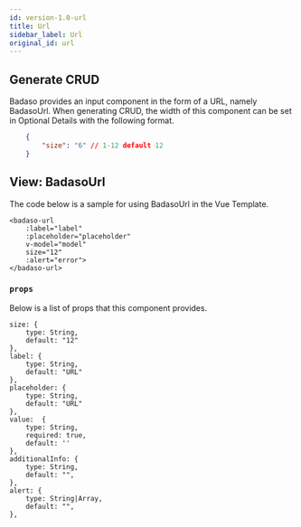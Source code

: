 ```yaml
---
id: version-1.0-url
title: Url
sidebar_label: Url
original_id: url
---
```


## Generate CRUD

Badaso provides an input component in the form of a URL, namely BadasoUrl. When generating CRUD, the width of this component can be set in Optional Details with the following format.
<!--DOCUSAURUS_CODE_TABS-->
<!--JSON-->
```json
    {
        "size": "6" // 1-12 default 12
    }
```
<!--END_DOCUSAURUS_CODE_TABS-->

## View: BadasoUrl

The code below is a sample for using BadasoUrl in the Vue Template.

<!--DOCUSAURUS_CODE_TABS-->
<!--Vue-->
```vue
<badaso-url
    :label="label"
    :placeholder="placeholder"
    v-model="model"
    size="12"
    :alert="error">
</badaso-url>
```
<!--DOCUSAURUS_CODE_TABS-->

### ```props```

Below is a list of props that this component provides.

```
size: {
    type: String,
    default: "12"
},
label: {
    type: String,
    default: "URL"
},
placeholder: {
    type: String,
    default: "URL"
},
value:  {
    type: String,
    required: true,
    default: ''
},
additionalInfo: {
    type: String,
    default: "",
},
alert: {
    type: String|Array,
    default: "",
},
```